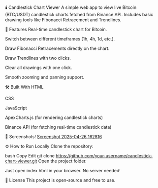 🕯️ Candlestick Chart Viewer
A simple web app to view live Bitcoin (BTC/USDT) candlestick charts fetched from Binance API.
Includes basic drawing tools like Fibonacci Retracement and Trendlines.

🚀 Features
Real-time candlestick chart for Bitcoin.

Switch between different timeframes (1h, 4h, 1d, etc.).

Draw Fibonacci Retracements directly on the chart.

Draw Trendlines with two clicks.

Clear all drawings with one click.

Smooth zooming and panning support.

🛠️ Built With
HTML

CSS

JavaScript

ApexCharts.js (for rendering candlestick charts)

Binance API (for fetching real-time candlestick data)

📸 Screenshots!
[Screenshot 2025-04-26 162816](https://github.com/user-attachments/assets/1cb25705-330b-4609-98ea-8ed7bb75327c)



⚙️ How to Run Locally
Clone the repository:

bash
Copy
Edit
git clone https://github.com/your-username/candlestick-chart-viewer.git
Open the project folder.

Just open index.html in your browser. No server needed!

📄 License
This project is open-source and free to use.
